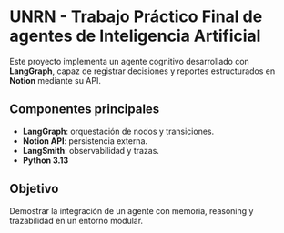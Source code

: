 # UNRN - Trabajo Práctico Final de agentes de Inteligencia Artificial

Este proyecto implementa un agente cognitivo desarrollado con **LangGraph**, 
capaz de registrar decisiones y reportes estructurados en **Notion** mediante su API.

## Componentes principales
- **LangGraph**: orquestación de nodos y transiciones.
- **Notion API**: persistencia externa.
- **LangSmith**: observabilidad y trazas.
- **Python 3.13**

## Objetivo
Demostrar la integración de un agente con memoria, reasoning y trazabilidad en un entorno modular.
